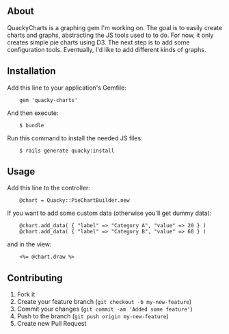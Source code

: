 ## About

QuackyCharts is a graphing gem I'm working on.  The goal is to easily create charts and graphs, abstracting the JS tools used to to do.  For now, it only creates simple pie charts using D3.  The next step is to add some configuration tools.  Eventually, I'd like to add different kinds of graphs.

## Installation

Add this line to your application's Gemfile:

		gem 'quacky-charts'

And then execute:

 		$ bundle

Run this command to install the needed JS files:

		$ rails generate quacky:install

## Usage

Add this line to the controller:

		@chart = Quacky::PieChartBuilder.new
		
If you want to add some custom data (otherwise you'll get dummy data):

		@chart.add_data( { "label" => "Category A", "value" => 20 } )
		@chart.add_data( { "label" => "Category B", "value" => 60 } )
		
and in the view:

		<%= @chart.draw %>
		
## Contributing

1. Fork it
2. Create your feature branch (`git checkout -b my-new-feature`)
3. Commit your changes (`git commit -am 'Added some feature'`)
4. Push to the branch (`git push origin my-new-feature`)
5. Create new Pull Request
